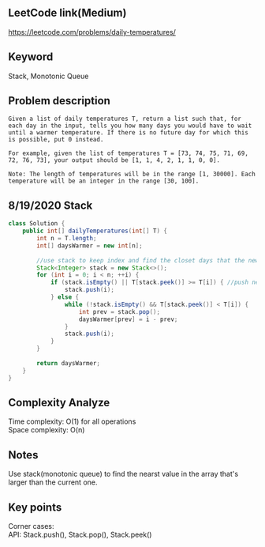 ## LeetCode link(Medium)
https://leetcode.com/problems/daily-temperatures/

## Keyword
Stack, Monotonic Queue

## Problem description
```
Given a list of daily temperatures T, return a list such that, for each day in the input, tells you how many days you would have to wait until a warmer temperature. If there is no future day for which this is possible, put 0 instead.

For example, given the list of temperatures T = [73, 74, 75, 71, 69, 72, 76, 73], your output should be [1, 1, 4, 2, 1, 1, 0, 0].

Note: The length of temperatures will be in the range [1, 30000]. Each temperature will be an integer in the range [30, 100].
```
## 8/19/2020 Stack

```java
class Solution {
    public int[] dailyTemperatures(int[] T) {
        int n = T.length;
        int[] daysWarmer = new int[n];
        
        //use stack to keep index and find the closet days that the new day is warmer than
        Stack<Integer> stack = new Stack<>();
        for (int i = 0; i < n; ++i) {
            if (stack.isEmpty() || T[stack.peek()] >= T[i]) { //push new temperatures into the stack
                stack.push(i);
            } else {
                while (!stack.isEmpty() && T[stack.peek()] < T[i]) {
                    int prev = stack.pop();
                    daysWarmer[prev] = i - prev;
                }
                stack.push(i);
            }
        }
        
        return daysWarmer;
    }
}
```

## Complexity Analyze
Time complexity: O(1) for all operations\
Space complexity: O(n)

## Notes
Use stack(monotonic queue) to find the nearst value in the array that's larger than the current one.

## Key points
Corner cases: \
API: Stack.push(), Stack.pop(), Stack.peek()